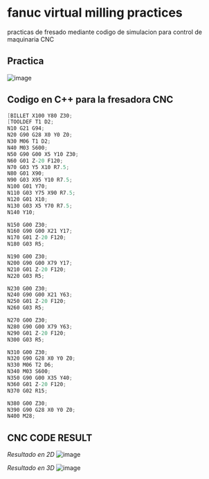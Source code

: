 # fanuc virtual milling practices
practicas de fresado mediante codigo de simulacion para control de maquinaria CNC

## Practica
![image](https://github.com/Gaddiel0710/fanuc_virtual_milling_practices/assets/135661300/f57edd6d-fe06-41a6-9f96-784105eeaec3)

## Codigo en C++ para la fresadora CNC 
```C++
[BILLET X100 Y80 Z30;
[TOOLDEF T1 D2;
N10 G21 G94;
N20 G90 G28 X0 Y0 Z0;
N30 M06 T1 D2;
N40 M03 S600;
N50 G90 G00 X5 Y10 Z30;
N60 G01 Z-20 F120;
N70 G03 Y5 X10 R7.5;
N80 G01 X90;
N90 G03 X95 Y10 R7.5;
N100 G01 Y70;  
N110 G03 Y75 X90 R7.5;
N120 G01 X10;
N130 G03 X5 Y70 R7.5;
N140 Y10;

N150 G00 Z30;
N160 G90 G00 X21 Y17;
N170 G01 Z-20 F120;
N180 G03 R5;

N190 G00 Z30;
N200 G90 G00 X79 Y17;
N210 G01 Z-20 F120;
N220 G03 R5;

N230 G00 Z30;
N240 G90 G00 X21 Y63;
N250 G01 Z-20 F120;
N260 G03 R5;

N270 G00 Z30;
N280 G90 G00 X79 Y63;
N290 G01 Z-20 F120;
N300 G03 R5;

N310 G00 Z30;
N320 G90 G28 X0 Y0 Z0;
N330 M06 T2 D6;
N340 M03 S600;
N350 G90 G00 X35 Y40;
N360 G01 Z-20 F120;
N370 G02 R15;

N380 G00 Z30;
N390 G90 G28 X0 Y0 Z0;
N400 M28;
```

## CNC CODE RESULT
_Resultado en 2D_
![image](https://github.com/Gaddiel0710/fanuc_virtual_milling_practices/assets/135661300/35f1c1c3-0ad3-4d33-a87d-68dda87e4bbf)

_Resultado en 3D_
![image](https://github.com/Gaddiel0710/fanuc_virtual_milling_practices/assets/135661300/27deb448-4976-483e-b16a-e4aeadb98125)
